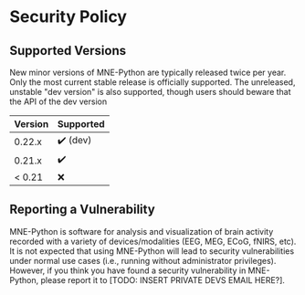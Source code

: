 # Security Policy

## Supported Versions

New minor versions of MNE-Python are typically released twice per year.
Only the most current stable release is officially supported.
The unreleased, unstable "dev version" is also supported, though users
should beware that the API of the dev version

| Version | Supported                |
| ------- | ------------------------ |
| 0.22.x  | :heavy_check_mark: (dev) |
| 0.21.x  | :heavy_check_mark:       |
| < 0.21  | :x:                      |

## Reporting a Vulnerability

MNE-Python is software for analysis and visualization of brain activity
recorded with a variety of devices/modalities (EEG, MEG, ECoG, fNIRS, etc).
It is not expected that using MNE-Python will lead to security
vulnerabilities under normal use cases (i.e., running without administrator
privileges). However, if you think you have found a security vulnerability
in MNE-Python, please report it to [TODO: INSERT PRIVATE DEVS EMAIL HERE?].

